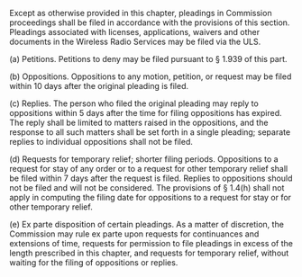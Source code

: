 Except as otherwise provided in this chapter, pleadings in Commission proceedings shall be filed in accordance with the provisions of this section. Pleadings associated with licenses, applications, waivers and other documents in the Wireless Radio Services may be filed via the ULS.

(a) Petitions. Petitions to deny may be filed pursuant to § 1.939 of this part.

(b) Oppositions. Oppositions to any motion, petition, or request may be filed within 10 days after the original pleading is filed.

(c) Replies. The person who filed the original pleading may reply to oppositions within 5 days after the time for filing oppositions has expired. The reply shall be limited to matters raised in the oppositions, and the response to all such matters shall be set forth in a single pleading; separate replies to individual oppositions shall not be filed.

(d) Requests for temporary relief; shorter filing periods. Oppositions to a request for stay of any order or to a request for other temporary relief shall be filed within 7 days after the request is filed. Replies to oppositions should not be filed and will not be considered. The provisions of § 1.4(h) shall not apply in computing the filing date for oppositions to a request for stay or for other temporary relief.

(e) Ex parte disposition of certain pleadings. As a matter of discretion, the Commission may rule ex parte upon requests for continuances and extensions of time, requests for permission to file pleadings in excess of the length prescribed in this chapter, and requests for temporary relief, without waiting for the filing of oppositions or replies.
                

